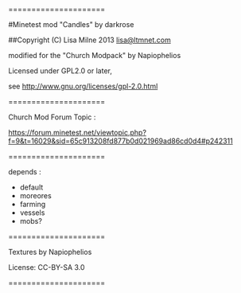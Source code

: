 =====================

#Minetest mod  "Candles" by darkrose

##Copyright (C) Lisa Milne 2013 <lisa@ltmnet.com>

modified for  the "Church Modpack" by Napiophelios

Licensed under GPL2.0 or later,

see http://www.gnu.org/licenses/gpl-2.0.html

=====================

Church Mod Forum Topic :

https://forum.minetest.net/viewtopic.php?f=9&t=16029&sid=65c913208fd877b0d021969ad86cd0d4#p242311


=====================

depends :
- default
- moreores
- farming
- vessels
- mobs?

=====================

Textures by Napiophelios

License: CC-BY-SA 3.0

=====================
